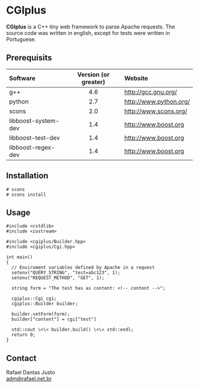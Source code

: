 CGIplus
=======

**CGIplus** is a C++ tiny web framework to parse Apache requests. The
source code was written in english, except for tests were written in
Portuguese.

Prerequisits
------------

  | Software            | Version (or greater) | Website                  |
  |:--------------------|:--------------------:|:-------------------------|
  | g++                 | 4.6                  | <http://gcc.gnu.org/>    |
  | python              | 2.7                  | <http://www.python.org/> |
  | scons               | 2.0                  | <http://www.scons.org/>  |
  | libboost-system-dev | 1.4                  | <http://www.boost.org>   |
  | libboost-test-dev   | 1.4                  | <http://www.boost.org>   |
  | libboost-regex-dev  | 1.4                  | <http://www.boost.org>   |

Installation
------------

    # scons
    # scons install

Usage
-----

    #include <cstdlib>
    #include <iostream>
    
    #include <cgiplus/Builder.hpp>
    #include <cgiplus/Cgi.hpp>
    
    int main()
    {
      // Enviroment variables defined by Apache in a request
      setenv("QUERY_STRING", "test=abc123", 1);
      setenv("REQUEST_METHOD", "GET", 1);
      
      string form = "The test has as content: <!-- content -->";
      
      cgiplus::Cgi cgi;
      cgiplus::Builder builder;
      
      builder.setForm(form);
      builder["content"] = cgi["test"]
      
      std::cout \<\< builder.build() \<\< std::endl;
      return 0;
    }

Contact
-------

  Rafael Dantas Justo  
  <adm@rafael.net.br>
